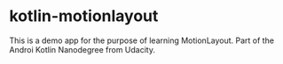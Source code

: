 # kotlin-motionlayout

This is a demo app for the purpose of learning MotionLayout. Part of the Androi Kotlin Nanodegree from Udacity.
